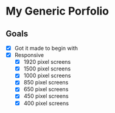 # My Generic Porfolio

## Goals

- [x] Got it made to begin with
- [x] Responsive
  - [x] 1920 pixel screens
  - [x] 1500 pixel screens
  - [x] 1000 pixel screens
  - [x] 850 pixel screens
  - [x] 650 pixel screens
  - [x] 450 pixel screens
  - [x] 400 pixel screens
